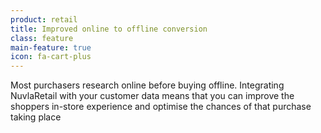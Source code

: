 ```yaml
---
product: retail
title: Improved online to offline conversion
class: feature
main-feature: true
icon: fa-cart-plus
---
```


Most purchasers research online before buying offline. Integrating NuvlaRetail with your customer data means that you can improve the shoppers in-store experience and optimise the chances of that purchase taking place
